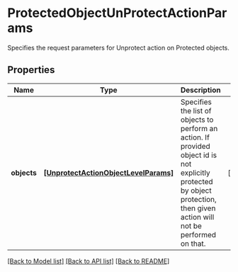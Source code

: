 # ProtectedObjectUnProtectActionParams

Specifies the request parameters for Unprotect action on Protected objects.

## Properties
Name | Type | Description | Notes
------------ | ------------- | ------------- | -------------
**objects** | [**[UnprotectActionObjectLevelParams]**](UnprotectActionObjectLevelParams.md) | Specifies the list of objects to perform an action. If provided object id is not explicitly protected by object protection, then given action will not be performed on that. | [optional] 

[[Back to Model list]](../README.md#documentation-for-models) [[Back to API list]](../README.md#documentation-for-api-endpoints) [[Back to README]](../README.md)


